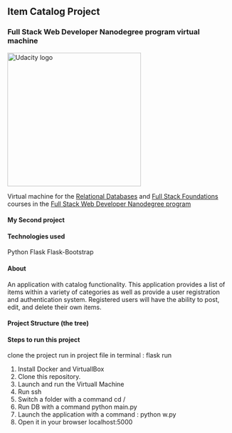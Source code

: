## Item Catalog Project

### Full Stack Web Developer Nanodegree program virtual machine

<a href="https://www.udacity.com/">
  <img src="https://s3-us-west-1.amazonaws.com/udacity-content/rebrand/svg/logo.min.svg" width="300" alt="Udacity logo">
</a>

Virtual machine for the [Relational Databases](https://www.udacity.com/course/intro-to-relational-databases--ud197) and [Full Stack Foundations](https://www.udacity.com/course/full-stack-foundations--ud088) courses in the [Full Stack Web Developer Nanodegree program](https://www.udacity.com/course/full-stack-web-developer-nanodegree--nd004)

#### My Second project

#### Technologies used
Python 
Flask
Flask-Bootstrap

#### About

An application with catalog functionality.
This application provides a list of items within a variety of categories as well as provide a user registration and authentication system. Registered users will have the ability to post, edit, and delete their own items.

#### Project Structure (the tree)

#### Steps to run this project

clone the project
run in project file in terminal : flask run

1. Install Docker and VirtuallBox
2. Clone this repository.
3. Launch and run the Virtuall Machine
4. Run ssh
5. Switch a folder with a command cd /
6. Run DB with a command python main.py
7. Launch the application with a command : python w.py
8. Open it in your browser localhost:5000
